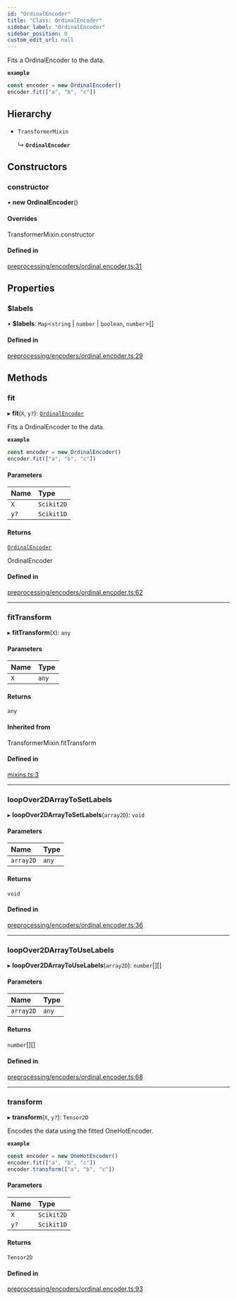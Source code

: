 ```yaml
---
id: "OrdinalEncoder"
title: "Class: OrdinalEncoder"
sidebar_label: "OrdinalEncoder"
sidebar_position: 0
custom_edit_url: null
---
```


Fits a OrdinalEncoder to the data.

**`example`**
```js
const encoder = new OrdinalEncoder()
encoder.fit(["a", "b", "c"])
```

## Hierarchy

- `TransformerMixin`

  ↳ **`OrdinalEncoder`**

## Constructors

### constructor

• **new OrdinalEncoder**()

#### Overrides

TransformerMixin.constructor

#### Defined in

[preprocessing/encoders/ordinal.encoder.ts:31](https://github.com/dcrescim/scikit.js/blob/ecc4160/src/preprocessing/encoders/ordinal.encoder.ts#L31)

## Properties

### $labels

• **$labels**: `Map`<`string` \| `number` \| `boolean`, `number`\>[]

#### Defined in

[preprocessing/encoders/ordinal.encoder.ts:29](https://github.com/dcrescim/scikit.js/blob/ecc4160/src/preprocessing/encoders/ordinal.encoder.ts#L29)

## Methods

### fit

▸ **fit**(`X`, `y?`): [`OrdinalEncoder`](OrdinalEncoder)

Fits a OrdinalEncoder to the data.

**`example`**
```js
const encoder = new OrdinalEncoder()
encoder.fit(["a", "b", "c"])
```

#### Parameters

| Name | Type |
| :------ | :------ |
| `X` | `Scikit2D` |
| `y?` | `Scikit1D` |

#### Returns

[`OrdinalEncoder`](OrdinalEncoder)

OrdinalEncoder

#### Defined in

[preprocessing/encoders/ordinal.encoder.ts:62](https://github.com/dcrescim/scikit.js/blob/ecc4160/src/preprocessing/encoders/ordinal.encoder.ts#L62)

___

### fitTransform

▸ **fitTransform**(`X`): `any`

#### Parameters

| Name | Type |
| :------ | :------ |
| `X` | `any` |

#### Returns

`any`

#### Inherited from

TransformerMixin.fitTransform

#### Defined in

[mixins.ts:3](https://github.com/dcrescim/scikit.js/blob/ecc4160/src/mixins.ts#L3)

___

### loopOver2DArrayToSetLabels

▸ **loopOver2DArrayToSetLabels**(`array2D`): `void`

#### Parameters

| Name | Type |
| :------ | :------ |
| `array2D` | `any` |

#### Returns

`void`

#### Defined in

[preprocessing/encoders/ordinal.encoder.ts:36](https://github.com/dcrescim/scikit.js/blob/ecc4160/src/preprocessing/encoders/ordinal.encoder.ts#L36)

___

### loopOver2DArrayToUseLabels

▸ **loopOver2DArrayToUseLabels**(`array2D`): `number`[][]

#### Parameters

| Name | Type |
| :------ | :------ |
| `array2D` | `any` |

#### Returns

`number`[][]

#### Defined in

[preprocessing/encoders/ordinal.encoder.ts:68](https://github.com/dcrescim/scikit.js/blob/ecc4160/src/preprocessing/encoders/ordinal.encoder.ts#L68)

___

### transform

▸ **transform**(`X`, `y?`): `Tensor2D`

Encodes the data using the fitted OneHotEncoder.

**`example`**
```js
const encoder = new OneHotEncoder()
encoder.fit(["a", "b", "c"])
encoder.transform(["a", "b", "c"])
```

#### Parameters

| Name | Type |
| :------ | :------ |
| `X` | `Scikit2D` |
| `y?` | `Scikit1D` |

#### Returns

`Tensor2D`

#### Defined in

[preprocessing/encoders/ordinal.encoder.ts:93](https://github.com/dcrescim/scikit.js/blob/ecc4160/src/preprocessing/encoders/ordinal.encoder.ts#L93)
